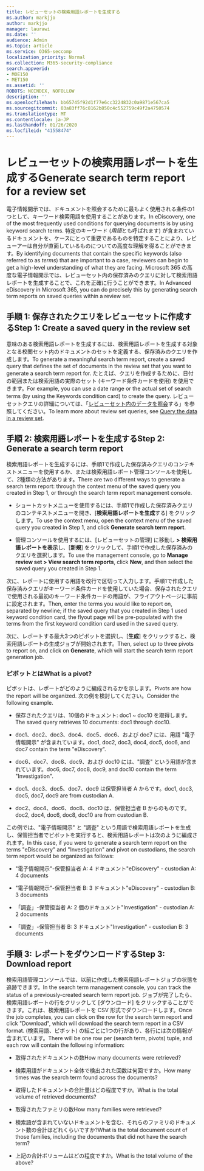```yaml
---
title: レビューセットの検索用語レポートを生成する
ms.author: markjjo
author: markjjo
manager: laurawi
ms.date: ''
audience: Admin
ms.topic: article
ms.service: O365-seccomp
localization_priority: Normal
ms.collection: M365-security-compliance
search.appverid:
- MOE150
- MET150
ms.assetid: ''
ROBOTS: NOINDEX, NOFOLLOW
description: ''
ms.openlocfilehash: bb65745f92d1f77e6cc3224832c0a9871e567ca5
ms.sourcegitcommit: 03a83ff76c8162b850c4c552759c49f2a4750574
ms.translationtype: MT
ms.contentlocale: ja-JP
ms.lasthandoff: 01/26/2020
ms.locfileid: "41558474"
---
```

# <a name="generate-search-term-report-for-a-review-set"></a><span data-ttu-id="c91fb-102">レビューセットの検索用語レポートを生成する</span><span class="sxs-lookup"><span data-stu-id="c91fb-102">Generate search term report for a review set</span></span>

<span data-ttu-id="c91fb-103">電子情報開示では、ドキュメントを照会するために最もよく使用される条件の1つとして、キーワード検索用語を使用することがあります。</span><span class="sxs-lookup"><span data-stu-id="c91fb-103">In eDiscovery, one of the most frequently used conditions for querying documents is by using keyword search terms.</span></span> <span data-ttu-id="c91fb-104">特定のキーワード (*用語*とも呼ばれます) が含まれているドキュメントを、ケースにとって重要であるものを特定することにより、レビューアーは自分が直面しているものについての高度な理解を得ることができます。</span><span class="sxs-lookup"><span data-stu-id="c91fb-104">By identifying documents that contain the specific keywords (also referred to as *terms*) that are important to a case, reviewers can begin to get a high-level understanding of what they are facing.</span></span> <span data-ttu-id="c91fb-105">Microsoft 365 の高度な電子情報開示では、レビューセット内の保存済みのクエリに対して検索用語レポートを生成することで、これを正確に行うことができます。</span><span class="sxs-lookup"><span data-stu-id="c91fb-105">In Advanced eDiscovery in Microsoft 365, you can do precisely this by generating search term reports on saved queries within a review set.</span></span>

## <a name="step-1-create-a-saved-query-in-the-review-set"></a><span data-ttu-id="c91fb-106">手順 1: 保存されたクエリをレビューセットに作成する</span><span class="sxs-lookup"><span data-stu-id="c91fb-106">Step 1: Create a saved query in the review set</span></span>

<span data-ttu-id="c91fb-107">意味のある検索用語レポートを生成するには、検索用語レポートを生成する対象となる校閲セット内のドキュメントのセットを定義する、保存済みのクエリを作成します。</span><span class="sxs-lookup"><span data-stu-id="c91fb-107">To generate a meaningful search term report, create a saved query that defines the set of documents in the review set that you want to generate a search term report for.</span></span> <span data-ttu-id="c91fb-108">たとえば、クエリを作成するために、日付の範囲または検索用語の実際のセット (キーワード条件カードを使用) を使用できます。</span><span class="sxs-lookup"><span data-stu-id="c91fb-108">For example, you can use a date range or the actual set of search terms (by using the Keywords condition card) to create the query.</span></span> <span data-ttu-id="c91fb-109">レビューセットクエリの詳細については、「[レビューセット内のデータを照会](review-set-search.md)する」を参照してください。</span><span class="sxs-lookup"><span data-stu-id="c91fb-109">To learn more about review set queries, see [Query the data in a review set](review-set-search.md).</span></span>

## <a name="step-2-generate-a-search-term-report"></a><span data-ttu-id="c91fb-110">手順 2: 検索用語レポートを生成する</span><span class="sxs-lookup"><span data-stu-id="c91fb-110">Step 2: Generate a search term report</span></span>

<span data-ttu-id="c91fb-111">検索用語レポートを生成するには、手順1で作成した保存済みクエリのコンテキストメニューを使用するか、または検索用語レポート管理コンソールを使用して、2種類の方法があります。</span><span class="sxs-lookup"><span data-stu-id="c91fb-111">There are two different ways to generate a search term report: through the context menu of the saved query you created in Step 1, or through the search term report management console.</span></span>

- <span data-ttu-id="c91fb-112">ショートカットメニューを使用するには、手順1で作成した保存済みクエリのコンテキストメニューを開き、[**検索用語レポートを生成**する] をクリックします。</span><span class="sxs-lookup"><span data-stu-id="c91fb-112">To use the context menu, open the context menu of the saved query you created in Step 1, and click **Generate search term report**.</span></span>

- <span data-ttu-id="c91fb-113">管理コンソールを使用するには、[レビューセットの管理] に移動し **> 検索用語レポートを表示**し、[**新規**] をクリックして、手順1で作成した保存済みのクエリを選択します。</span><span class="sxs-lookup"><span data-stu-id="c91fb-113">To use the management console, go to **Manage review set > View search term reports**, click **New**, and then select the saved query you created in Step 1.</span></span>

<span data-ttu-id="c91fb-114">次に、レポートに使用する用語を改行で区切って入力します。手順1で作成した保存済みクエリがキーワード条件カードを使用していた場合、保存されたクエリで使用される最初のキーワード条件カードの用語が、フライアウトページに事前に設定されます。</span><span class="sxs-lookup"><span data-stu-id="c91fb-114">Then, enter the terms you would like to report on, separated by newline; if the saved query that you created in Step 1 used keyword condition card, the flyout page will be pre-populated with the terms from the first keyword condition card used in the saved query.</span></span>

<span data-ttu-id="c91fb-115">次に、レポートする最大3つのピボットを選択し、[**生成**] をクリックすると、検索用語レポートの生成ジョブが開始されます。</span><span class="sxs-lookup"><span data-stu-id="c91fb-115">Then, select up to three pivots to report on, and click on **Generate**, which will start the search term report generation job.</span></span>

### <a name="what-is-a-pivot"></a><span data-ttu-id="c91fb-116">ピボットとは</span><span class="sxs-lookup"><span data-stu-id="c91fb-116">What is a pivot?</span></span>

<span data-ttu-id="c91fb-117">ピボットは、レポートがどのように編成されるかを示します。</span><span class="sxs-lookup"><span data-stu-id="c91fb-117">Pivots are how the report will be organized.</span></span> <span data-ttu-id="c91fb-118">次の例を検討してください。</span><span class="sxs-lookup"><span data-stu-id="c91fb-118">Consider the following example.</span></span>

- <span data-ttu-id="c91fb-119">保存されたクエリは、10個のドキュメント: doc1 ~ doc10 を取得します。</span><span class="sxs-lookup"><span data-stu-id="c91fb-119">The saved query retrieves 10 documents: doc1 through doc10.</span></span>

- <span data-ttu-id="c91fb-120">doc1、doc2、doc3、doc4、doc5、doc6、および doc7 には、用語 "電子情報開示" が含まれています。</span><span class="sxs-lookup"><span data-stu-id="c91fb-120">doc1, doc2, doc3, doc4, doc5, doc6, and doc7 contain the term "eDiscovery".</span></span>

- <span data-ttu-id="c91fb-121">doc6、doc7、doc8、doc9、および doc10 には、"調査" という用語が含まれています。</span><span class="sxs-lookup"><span data-stu-id="c91fb-121">doc6, doc7, doc8, doc9, and doc10 contain the term "Investigation".</span></span>

- <span data-ttu-id="c91fb-122">doc1、doc3、doc5、doc7、doc9 は保管担当者 A からです。</span><span class="sxs-lookup"><span data-stu-id="c91fb-122">doc1, doc3, doc5, doc7, doc9 are from custodian A.</span></span>

- <span data-ttu-id="c91fb-123">doc2、doc4、doc6、doc8、doc10 は、保管担当者 B からのものです。</span><span class="sxs-lookup"><span data-stu-id="c91fb-123">doc2, doc4, doc6, doc8, doc10 are from custodian B.</span></span>

<span data-ttu-id="c91fb-124">この例では、"電子情報開示" と "調査" という用語で検索用語レポートを生成し、保管担当者でピボットを実行すると、検索用語レポートは次のように編成されます。</span><span class="sxs-lookup"><span data-stu-id="c91fb-124">In this case, if you were to generate a search term report on the terms "eDiscovery" and "Investigation" and pivot on custodians, the search term report would be organized as follows:</span></span>

- <span data-ttu-id="c91fb-125">"電子情報開示"-保管担当者 A: 4 ドキュメント</span><span class="sxs-lookup"><span data-stu-id="c91fb-125">"eDiscovery" - custodian A: 4 documents</span></span>

- <span data-ttu-id="c91fb-126">"電子情報開示"-保管担当者 B: 3 ドキュメント</span><span class="sxs-lookup"><span data-stu-id="c91fb-126">"eDiscovery" - custodian B: 3 documents</span></span>

- <span data-ttu-id="c91fb-127">「調査」-保管担当者 A: 2 個のドキュメント</span><span class="sxs-lookup"><span data-stu-id="c91fb-127">"Investigation" - custodian A: 2 documents</span></span>

- <span data-ttu-id="c91fb-128">「調査」-保管担当者 B: 3 ドキュメント</span><span class="sxs-lookup"><span data-stu-id="c91fb-128">"Investigation" - custodian B: 3 documents</span></span>

## <a name="step-3-download-report"></a><span data-ttu-id="c91fb-129">手順 3: レポートをダウンロードする</span><span class="sxs-lookup"><span data-stu-id="c91fb-129">Step 3: Download report</span></span>

<span data-ttu-id="c91fb-130">検索用語管理コンソールでは、以前に作成した検索用語レポートジョブの状態を追跡できます。</span><span class="sxs-lookup"><span data-stu-id="c91fb-130">In the search term management console, you can track the status of a previously-created search term report job.</span></span> <span data-ttu-id="c91fb-131">ジョブが完了したら、検索用語レポートの行をクリックして [ダウンロード] をクリックすることができます。これは、検索用語レポートを CSV 形式でダウンロードします。</span><span class="sxs-lookup"><span data-stu-id="c91fb-131">Once the job completes, you can click on the row for the search term report and click "Download", which will download the search term report in a CSV format.</span></span> <span data-ttu-id="c91fb-132">(検索用語、ピボット) の組ごとに1つの行があり、各行には次の情報が含まれています。</span><span class="sxs-lookup"><span data-stu-id="c91fb-132">There will be one row per (search term, pivots) tuple, and each row will contain the following information:</span></span>

- <span data-ttu-id="c91fb-133">取得されたドキュメントの数</span><span class="sxs-lookup"><span data-stu-id="c91fb-133">How many documents were retrieved?</span></span>

- <span data-ttu-id="c91fb-134">検索用語がドキュメント全体で検出された回数は何回ですか。</span><span class="sxs-lookup"><span data-stu-id="c91fb-134">How many times was the search term found across the documents?</span></span>

- <span data-ttu-id="c91fb-135">取得したドキュメントの合計量はどの程度ですか。</span><span class="sxs-lookup"><span data-stu-id="c91fb-135">What is the total volume of retrieved documents?</span></span>

- <span data-ttu-id="c91fb-136">取得されたファミリの数</span><span class="sxs-lookup"><span data-stu-id="c91fb-136">How many families were retrieved?</span></span>

- <span data-ttu-id="c91fb-137">検索語が含まれていないドキュメントを含む、それらのファミリのドキュメント数の合計はどれくらいですか?</span><span class="sxs-lookup"><span data-stu-id="c91fb-137">What is the total document count of those families, including the documents that did not have the search term?</span></span>

- <span data-ttu-id="c91fb-138">上記の合計ボリュームはどの程度ですか。</span><span class="sxs-lookup"><span data-stu-id="c91fb-138">What is the total volume of the above?</span></span>